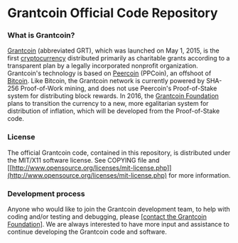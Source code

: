 Grantcoin Official Code Repository
==================================

### What is Grantcoin?
[Grantcoin](http://www.grantcoin.org/) (abbreviated GRT), which was launched on May 1, 2015, is the first [cryptocurrency](https://en.wikipedia.org/wiki/Cryptocurrency) distributed primarily as charitable grants according to a transparent plan by a legally incorporated nonprofit organization. Grantcoin's technology is based on [Peercoin](http://peercoin.net/) (PPCoin), an offshoot of [Bitcoin](http://en.wikipedia.org/wiki/Bitcoin). Like Bitcoin, the Grantcoin network is currently powered by SHA-256 Proof-of-Work mining, and does not use Peercoin's Proof-of-Stake system for distributing block rewards. In 2016, the [Grantcoin Foundation](http://www.grantcoin.org/) plans to transition the currency to a new, more egalitarian system for distribution of inflation, which will be developed from the Proof-of-Stake code.

### License
The official Grantcoin code, contained in this repository, is distributed under the MIT/X11 software license. See COPYING file and [[http://www.opensource.org/licenses/mit-license.php]](http://www.opensource.org/licenses/mit-license.php) for more information.

### Development process
Anyone who would like to join the Grantcoin development team, to help with coding and/or testing and debugging, please [[contact the Grantcoin Foundation]](http://www.grantcoin.org/contact/). We are always interested to have more input and assistance to continue developing the Grantcoin code and software.
